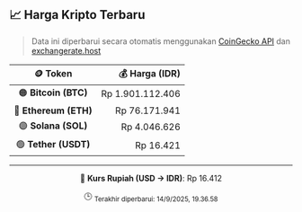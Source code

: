 

<!-- HARGA_KRIPTO -->
## 📈 Harga Kripto Terbaru

> Data ini diperbarui secara otomatis menggunakan [CoinGecko API](https://www.coingecko.com/) dan [exchangerate.host](https://exchangerate.host/)

<div align="center">

| 🪙 Token | 💰 Harga (IDR) |
|:------:|---------------:|
| 🟠 **Bitcoin (BTC)**   | Rp 1.901.112.406 |
| 🔵 **Ethereum (ETH)**  | Rp 76.171.941 |
| 🟣 **Solana (SOL)**    | Rp 4.046.626 |
| 🟢 **Tether (USDT)**   | Rp 16.421 |

---

💱 **Kurs Rupiah (USD → IDR)**: Rp 16.412

🕒 <sub>Terakhir diperbarui: 14/9/2025, 19.36.58</sub>

</div>
<!-- /HARGA_KRIPTO -->